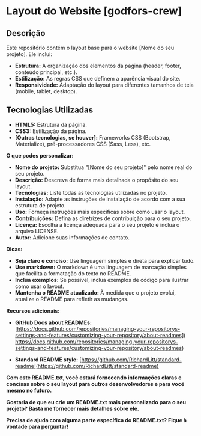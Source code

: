 # Layout do Website [godfors-crew]

## Descrição
Este repositório contém o layout base para o website [Nome do seu projeto]. Ele inclui:

* **Estrutura:** A organização dos elementos da página (header, footer, conteúdo principal, etc.).
* **Estilização:** As regras CSS que definem a aparência visual do site.
* **Responsividade:** Adaptação do layout para diferentes tamanhos de tela (mobile, tablet, desktop).

## Tecnologias Utilizadas
* **HTML5:** Estrutura da página.
* **CSS3:** Estilização da página.
* **[Outras tecnologias, se houver]:** Frameworks CSS (Bootstrap, Materialize), pré-processadores CSS (Sass, Less), etc.



**O que podes personalizar:**

* **Nome do projeto:** Substitua "[Nome do seu projeto]" pelo nome real do seu projeto.
* **Descrição:** Descreva de forma mais detalhada o propósito do seu layout.
* **Tecnologias:** Liste todas as tecnologias utilizadas no projeto.
* **Instalação:** Adapte as instruções de instalação de acordo com a sua estrutura de projeto.
* **Uso:** Forneça instruções mais específicas sobre como usar o layout.
* **Contribuições:** Defina as diretrizes de contribuição para o seu projeto.
* **Licença:** Escolha a licença adequada para o seu projeto e inclua o arquivo LICENSE.
* **Autor:** Adicione suas informações de contato.

**Dicas:**

* **Seja claro e conciso:** Use linguagem simples e direta para explicar tudo.
* **Use markdown:** O markdown é uma linguagem de marcação simples que facilita a formatação do texto no README.
* **Inclua exemplos:** Se possível, inclua exemplos de código para ilustrar como usar o layout.
* **Mantenha o README atualizado:** À medida que o projeto evolui, atualize o README para refletir as mudanças.

**Recursos adicionais:**

* **GitHub Docs about READMEs:** [https://docs.github.com/repositories/managing-your-repositorys-settings-and-features/customizing-your-repository/about-readmes](   
https://docs.github.com/repositories/managing-your-repositorys-settings-and-features/customizing-your-repository/about-readmes)   

* **Standard README style:** [https://github.com/RichardLitt/standard-readme](https://github.com/RichardLitt/standard-readme)

**Com este README.txt, você estará fornecendo informações claras e concisas sobre o seu layout para outros desenvolvedores e para você mesmo no futuro.**

**Gostaria de que eu crie um README.txt mais personalizado para o seu projeto? Basta me fornecer mais detalhes sobre ele.**

**Precisa de ajuda com alguma parte específica do README.txt? Fique à vontade para perguntar!**
